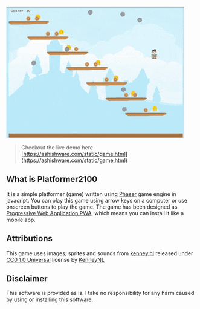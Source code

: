 

![game-ani.gif](game-ani.gif)

> Checkout the live demo here [https://ashishware.com/static/game.html](https://ashishware.com/static/game.html)

## What is Platformer2100  

It is a simple platformer (game) written using [Phaser](https://phaser.io/) game engine in javacript.
You can play this game using arrow keys on a computer or use onscreen buttons to play the game.
The game has been designed as [Progressive Web Application PWA](https://en.wikipedia.org/wiki/Progressive_web_application), which means you can install it like a mobile app.


## Attributions
This game uses images, sprites and sounds from [kenney.nl](https://kenney.nl/)  released under
                  [CC0 1.0 Universal](https://creativecommons.org/publicdomain/zero/1.0/) license by [KenneyNL](https://kenney.nl/)
                    </a>

## Disclaimer
This software is provided as is. I take no responsibility for any harm caused by using or installing this software.
